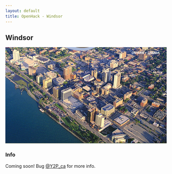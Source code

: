 ```yaml
---
layout: default
title: OpenHack - Windsor
---
```


## Windsor

![Photo of your meetup or city!](/windsor/cover_image.jpeg)

### Info

Coming soon! Bug [@Y2P_ca](http://github.com/djedi-knight) for more info.
